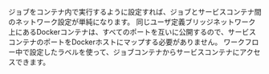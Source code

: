 ジョブをコンテナ内で実行するように設定すれば、ジョブとサービスコンテナ間のネットワーク設定が単純になります。 同じユーザ定義ブリッジネットワーク上にあるDockerコンテナは、すべてのポートを互いに公開するので、サービスコンテナのポートをDockerホストにマップする必要がありません。 ワークフロー中で設定したラベルを使って、ジョブコンテナからサービスコンテナにアクセスできます。
